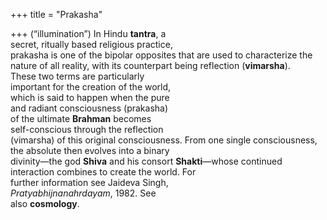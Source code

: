+++
title = "Prakasha"

+++
(“illumination”) In Hindu **tantra**, a  
secret, ritually based religious practice,  
prakasha is one of the bipolar opposites that are used to characterize the  
nature of all reality, with its counterpart being reflection (**vimarsha**).  
These two terms are particularly  
important for the creation of the world,  
which is said to happen when the pure  
and radiant consciousness (prakasha)  
of the ultimate **Brahman** becomes  
self-conscious through the reflection  
(vimarsha) of this original consciousness. From one single consciousness,  
the absolute then evolves into a binary  
divinity—the god **Shiva** and his consort **Shakti**—whose continued interaction combines to create the world. For  
further information see Jaideva Singh,  
*Pratyabhijnanahrdayam*, 1982. See  
also **cosmology**.